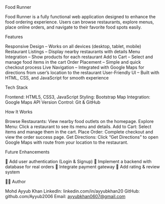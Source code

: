 Food Runner

Food Runner is a fully functional web application designed to enhance the food ordering experience.
Users can browse restaurants, explore menus, place online orders, and navigate to their favorite food spots easily.


Features

Responsive Design – Works on all devices (desktop, tablet, mobile)
 Restaurant Listings – Display nearby restaurants with details
 Menu Integration – Show products for each restaurant
 Add to Cart – Select and manage food items in the cart
 Order Placement – Simple and quick checkout process
 Live Navigation – Integrated with Google Maps for directions from user’s location to the restaurant
 User-Friendly UI – Built with HTML, CSS, and JavaScript for smooth experience


 Tech Stack

Frontend: HTML5, CSS3, JavaScript
Styling: Bootstrap
Map Integration: Google Maps API
Version Control: Git & GitHub


How It Works

Browse Restaurants: View nearby food outlets on the homepage.
Explore Menu: Click a restaurant to see its menu and details.
Add to Cart: Select items and manage them in the cart.
Place Order: Complete checkout and view the order success page.
Get Directions: Click “Get Directions” to open Google Maps with route from your location to the restaurant.


Future Enhancements

🔹 Add user authentication (Login & Signup)
🔹 Implement a backend with database for real orders
🔹 Integrate payment gateway
🔹 Add rating & review system


👨‍💻 Author

Mohd Ayyub Khan
LinkedIn: linkedin.com/in/ayyubkhan20
GitHub: github.com/Ayyub2006
Email: ayyubkhan0607@gmail.com
